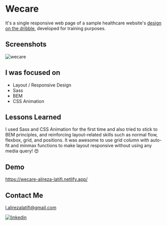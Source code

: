 # Wecare 

It's a single responsive web page of a sample healthcare website's [design on the dribble](https://dribbble.com/shots/16148550-Medical-Website-Landing-Page-Redesign/attachments/8003722?mode=media), developed for training purposes.

## Screenshots

![wecare](https://user-images.githubusercontent.com/92823582/176991103-cbcfff97-23cf-429b-a01a-1def419639ad.png)


## I was focused on 

- Layout / Responsive Design
- Sass
- BEM
- CSS Animation


## Lessons Learned

I used Sass and CSS Animation for the first time and also tried to stick to BEM principles, and reinforcing layout-related skills such as normal flow, flexbox, grid, and positions.
It was awesome to use grid column with auto-fit and minmax functions to make layout responsive without using any media query! 😍


## Demo

https://wecare-alireza-latifi.netlify.app/


## Contact Me

l.alirezalatifi@gmail.com

[![linkedin](https://img.shields.io/badge/linkedin-0A66C2?style=for-the-badge&logo=linkedin&logoColor=white)](https://www.linkedin.com/in/alirezalatifi/)
